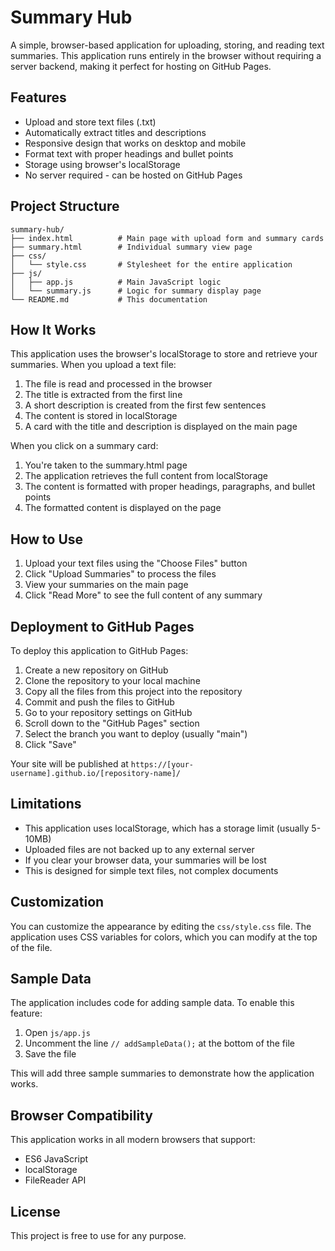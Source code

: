 # Summary Hub

A simple, browser-based application for uploading, storing, and reading text summaries. This application runs entirely in the browser without requiring a server backend, making it perfect for hosting on GitHub Pages.

## Features

- Upload and store text files (.txt)
- Automatically extract titles and descriptions
- Responsive design that works on desktop and mobile
- Format text with proper headings and bullet points
- Storage using browser's localStorage
- No server required - can be hosted on GitHub Pages

## Project Structure

```
summary-hub/
├── index.html          # Main page with upload form and summary cards
├── summary.html        # Individual summary view page
├── css/
│   └── style.css       # Stylesheet for the entire application
├── js/
│   ├── app.js          # Main JavaScript logic
│   └── summary.js      # Logic for summary display page
└── README.md           # This documentation
```

## How It Works

This application uses the browser's localStorage to store and retrieve your summaries. When you upload a text file:

1. The file is read and processed in the browser
2. The title is extracted from the first line
3. A short description is created from the first few sentences
4. The content is stored in localStorage
5. A card with the title and description is displayed on the main page

When you click on a summary card:

1. You're taken to the summary.html page
2. The application retrieves the full content from localStorage
3. The content is formatted with proper headings, paragraphs, and bullet points
4. The formatted content is displayed on the page

## How to Use

1. Upload your text files using the "Choose Files" button
2. Click "Upload Summaries" to process the files
3. View your summaries on the main page
4. Click "Read More" to see the full content of any summary

## Deployment to GitHub Pages

To deploy this application to GitHub Pages:

1. Create a new repository on GitHub
2. Clone the repository to your local machine
3. Copy all the files from this project into the repository
4. Commit and push the files to GitHub
5. Go to your repository settings on GitHub
6. Scroll down to the "GitHub Pages" section
7. Select the branch you want to deploy (usually "main")
8. Click "Save"

Your site will be published at `https://[your-username].github.io/[repository-name]/`

## Limitations

- This application uses localStorage, which has a storage limit (usually 5-10MB)
- Uploaded files are not backed up to any external server
- If you clear your browser data, your summaries will be lost
- This is designed for simple text files, not complex documents

## Customization

You can customize the appearance by editing the `css/style.css` file. The application uses CSS variables for colors, which you can modify at the top of the file.

## Sample Data

The application includes code for adding sample data. To enable this feature:

1. Open `js/app.js`
2. Uncomment the line `// addSampleData();` at the bottom of the file
3. Save the file

This will add three sample summaries to demonstrate how the application works.

## Browser Compatibility

This application works in all modern browsers that support:
- ES6 JavaScript
- localStorage
- FileReader API

## License

This project is free to use for any purpose.
